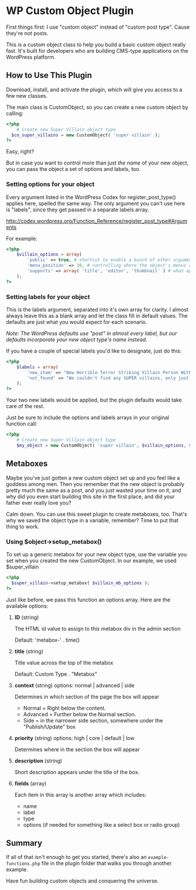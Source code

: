 # WP Custom Object Plugin

First things first: I use "custom object" instead of "custom post type". Cause they're not posts.

This is a custom object class to help you build a basic custom object really fast. It's built for developers who are building CMS-type applications on the WordPress platform.

## How to Use This Plugin

Download, install, and activate the plugin, which will give you access to a few new classes.

The main class is CustomObject, so you can create a new custom object by calling:

```php
<?php
	# Create new Super Villain object type
  $co_super_villains = new CustomObject( 'super villain' );
?>
```

Easy, right?

But in case you want to control more than just _the name_ of your new object, you can pass the object a set of options and labels, too.

### Setting options for your object

Every argument listed in the WordPress Codex for register_post_type() applies here, spelled the same way. The only argument you can't use here is "labels", since they get passed in a separate labels array.

http://codex.wordpress.org/Function_Reference/register_post_type#Arguments

For example:

```php
<?php
	$villain_options = array(
		'public' => true, # shortcut to enable a bunch of other arguments for public object types
		'menu_position' => 30, # controlling where the object's menus appear in the Admin Menu
		'supports' => array( 'title', 'editor', 'thumbnail' ) # what appears on the new/edit page
	);
?>
```

### Setting labels for your object

This is the labels argument, separated into it's own array for clarity. I almost always leave this as a blank array and let the class fill in default values. The defaults are just what you would expect for each scenario.

_Note: The WordPress defaults use "post" in almost every label, but our defaults incorporate your new object type's name instead._

If you have a couple of special labels you'd like to designate, just do this:

```php
<?php
	$labels = array(
		'new_item' => "New Horrible Terror Striking Villain Person With Evil Moustache",
		'not_found' => "We couldn't find any SUPER villains, only just regular villains"
	);
?>
```

Your two new labels would be applied, but the plugin defaults would take care of the rest.

Just be sure to include the options and labels arrays in your original function call:
  
```php
<?php
	# Create new Super Villain object type
	$my_object = new CustomObject( 'super villain', $villain_options, $villain_labels );
```

## Metaboxes

Maybe you've just gotten a new custom object set up and you feel like a goddess among men. Then you remember that the new object is probably pretty much the same as a post, and you just wasted your time on it, and why did you even start building this site in the first place, and did your father ever really love you?

Calm down. You can use this sweet plugin to create metaboxes, too. That's why we saved the object type in a variable, remember? Time to put that thing to work.

### Using $object->setup_metabox()

To set up a generic metabox for your new object type, use the variable you set when you created the new CustomObject. In our example, we used $super_villain

```php
<?php 
  $super_villain->setup_metabox( $villain_mb_options ); 
?>
```

Just like before, we pass this function an options array. Here are the available options:

1. **ID** (string)

    The HTML id value to assign to this metabox div in the admin section
    
    Default: 'metabox-' . time()

1. **title** (string)

    Title value across the top of the metabox
    
    Default: Custom Type . "Metabox"

1. **context** (string)
options: normal | advanced | side

    Determines in which section of the page the box will appear

    * Normal = Right below the content.
    * Advanced = Further below the Normal section.
    * Side = in the narrower side section, somewhere under the "Publish/Update" box

1. **priority** (string)
options: high | core | default | low

    Determines where in the section the box will appear

1. **description** (string)

    Short description appears under the title of the box.

1. **fields** (array)

    Each item in this array is another array which includes:

    * name
    * label
    * type
    * options (if needed for something like a select box or radio group)

## Summary

If all of that isn't enough to get you started, there's also an ```example-functions.php``` file in the plugin folder that walks you through another example.

Have fun building custom objects and conquering the universe.
